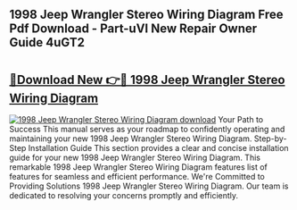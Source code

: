 ## 1998 Jeep Wrangler Stereo Wiring Diagram Free Pdf Download - Part-uVI New Repair Owner Guide 4uGT2

# <h2><a href="http://dft87uo.blite.top/?on=1998+Jeep+Wrangler+Stereo+Wiring+Diagram">🔗Download New 👉🔴 1998 Jeep Wrangler Stereo Wiring Diagram</a></h2>

[![1998 Jeep Wrangler Stereo Wiring Diagram download](https://i.imgur.com/lujVjoI.png)](http://dft87uo.blite.top/?on=1998+Jeep+Wrangler+Stereo+Wiring+Diagram)
Your Path to Success This manual serves as your roadmap to confidently operating and maintaining your new 1998 Jeep Wrangler Stereo Wiring Diagram. Step-by-Step Installation Guide This section provides a clear and concise installation guide for your new 1998 Jeep Wrangler Stereo Wiring Diagram. This remarkable 1998 Jeep Wrangler Stereo Wiring Diagram features list of features for seamless and efficient performance. We're Committed to Providing Solutions 1998 Jeep Wrangler Stereo Wiring Diagram. Our team is dedicated to resolving your concerns promptly and efficiently.
